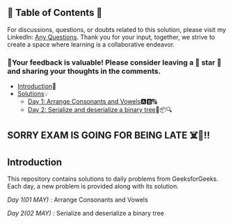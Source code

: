 ## 📜 Table of Contents 📜

For discussions, questions, or doubts related to this solution, please visit my LinkedIn: [Any Questions](https://www.linkedin.com/in/het-patel-8b110525a/). Thank you for your input, together, we strive to create a space where learning is a collaborative endeavor.

### 🔮Your feedback is valuable! Please consider leaving a 🌟 star 🌟 and sharing your thoughts in the comments.
- [Introduction](https://github.com/Hunterdii/GeeksforGeeks-POTD/blob/main/README.md)📝
- [Solutions](https://github.com/Hunterdii/GeeksforGeeks-POTD/tree/main/May%202024%20GFG%20SOLUTION)💡
  - [Day 1: Arrange Consonants and Vowels](https://github.com/Hunterdii/GeeksforGeeks-POTD/blob/main/May%202024%20GFG%20SOLUTION/01(May)%20Arrange%20Consonants%20and%20Vowels.md)🅰️🅱️🔠
  - [Day 2: Serialize and deserialize a binary tree](https://github.com/Hunterdii/GeeksforGeeks-POTD/blob/main/May%202024%20GFG%20SOLUTION/02(May)%20Serialize%20and%20deserialize%20a%20binary%20tree.md)🌳📦🔍

## SORRY EXAM IS GOING FOR BEING LATE ☠️🥺!!
## Introduction

This repository contains solutions to daily problems from GeeksforGeeks. Each day, a new problem is provided along with its solution.

*Day 1(01 MAY) :* Arrange Consonants and Vowels

*Day 2(02 MAY) :* Serialize and deserialize a binary tree
